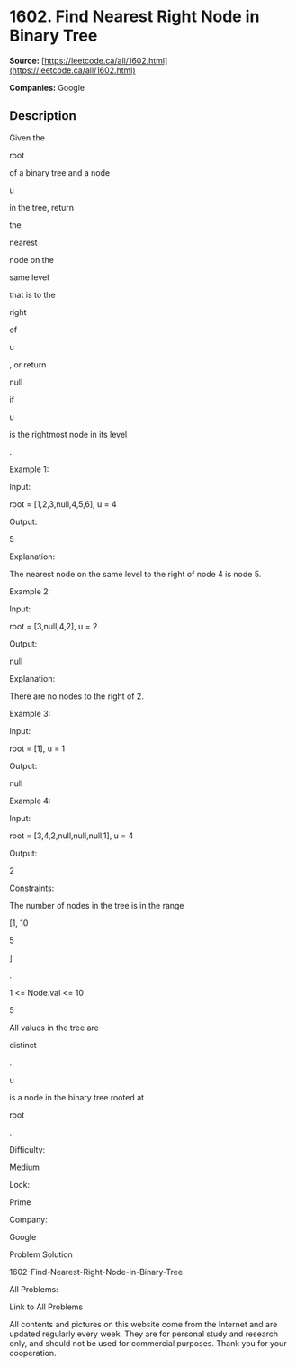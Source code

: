 # 1602. Find Nearest Right Node in Binary Tree

**Source:** [https://leetcode.ca/all/1602.html](https://leetcode.ca/all/1602.html)

**Companies:** Google

## Description

Given the

root

of a binary tree and a node

u

in the tree,
            return

the

nearest

node on the

same level

that is
                to the

right

of

u

, or return

null

if

u

is the rightmost node in its level

.

Example 1:

Input:

root = [1,2,3,null,4,5,6], u = 4

Output:

5

Explanation:

The nearest node on the same level to the right of node 4 is node 5.

Example 2:

Input:

root = [3,null,4,2], u = 2

Output:

null

Explanation:

There are no nodes to the right of 2.

Example 3:

Input:

root = [1], u = 1

Output:

null

Example 4:

Input:

root = [3,4,2,null,null,null,1], u = 4

Output:

2

Constraints:

The number of nodes in the tree is in the range

[1, 10

5

]

.

1 <= Node.val <= 10

5

All values in the tree are

distinct

.

u

is a node in the binary tree rooted at

root

.

Difficulty:

Medium

Lock:

Prime

Company:

Google

Problem Solution

1602-Find-Nearest-Right-Node-in-Binary-Tree

All Problems:

Link to All Problems

All contents and pictures on this website come from the Internet and are updated regularly every week. They are for personal study and research only, and should not be used for commercial purposes. Thank you for your cooperation.

